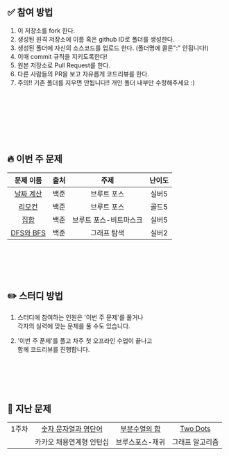 ## ✅ 참여 방법

1. 이 저장소를 fork 한다. 
2. 생성된 원격 저장소에 이름 혹은 github ID로 폴더를 생성한다. 
3. 생성된 폴더에 자신의 소스코드를 업로드 한다. (폴더명에 콜론":" 안됩니다!) 
4. 이때 commit 규칙을 지키도록한다! 
5. 원본 저장소로 Pull Request를 한다. 
6. 다른 사람들의 PR을 보고 자유롭게 코드리뷰를 한다. 
7. 주의!! 기존 폴더를 지우면 안됩니다!! 개인 폴더 내부만 수정해주세요 :) 

<br/>
<br/> 

#
<br/>
<br/>

 ##  🔥 이번 주 문제
|문제 이름|출처|주제|난이도|
|:-------:|:--------:|:-------:|:-------:|
|[날짜 계산](https://www.acmicpc.net/problem/1476)|백준|브루트 포스|실버5|
|[리모컨](https://www.acmicpc.net/problem/1107)|백준|브루트 포스|골드5|
|[집합](https://www.acmicpc.net/problem/11723)|백준|브루트 포스-비트마스크|실버5|
|[DFS와 BFS](https://www.acmicpc.net/problem/1260)|백준|그래프 탐색|실버2|

<br/>
<br/> 

<br/>
<br/>

 ## ✏️ 스터디 방법

1. 스터디에 참여하는 인원은 '이번 주 문제'를 풀거나<br/>
각자의 실력에 맞는 문제를 풀 수도 있습니다.

2. '이번 주 푼제'를 풀고 차주 첫 오프라인 수업이 끝나고<br/> 
함께 코드리뷰를 진행합니다.

<br/>
<br/>
<br/>
<br/> 

## 📔 지난 문제

|||||
|:------:|:------:|:------:|:------:|
|1주차|[숫자 문자열과 영단어](https://school.programmers.co.kr/learn/courses/30/lessons/81301?language=java)|[부분수열의 합](https://www.acmicpc.net/problem/1182)|[Two Dots](https://www.acmicpc.net/problem/16929)
||카카오 채용연계형 인턴십|브루스포스-재귀|그래프 알고리즘|